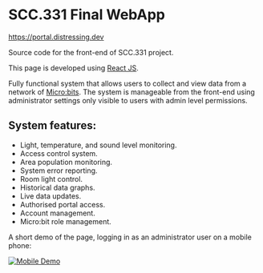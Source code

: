 # SCC.331 Final WebApp

https://portal.distressing.dev

Source code for the front-end of SCC.331 project. 

This page is developed using [React JS](https://react.dev/). 

Fully functional system that allows users to collect and view data from a network of [Micro:bits](https://microbit.org/).
The system is manageable from the front-end using administrator settings only visible to users with admin level permissions. 

## System  features:
- Light, temperature, and sound level monitoring.
- Access control system.
- Area population monitoring.
- System error reporting.
- Room light control.
- Historical data graphs.
- Live data updates.
- Authorised portal access.
- Account management.
- Micro:bit role management. 

A short demo of the page, logging in as an administrator user on a mobile phone:

[![Mobile Demo](https://img.youtube.com/vi/edvk2hz0MMY/0.jpg)](https://www.youtube.com/watch?v=edvk2hz0MMY&t "Mobile Demo")
